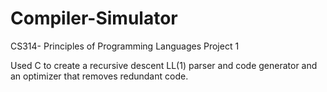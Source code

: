 # Compiler-Simulator
CS314- Principles of Programming Languages Project 1 

Used C to create a recursive descent LL(1) parser and code generator and an optimizer that removes redundant code.
